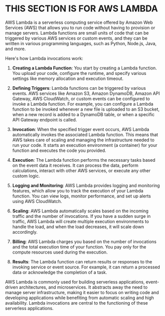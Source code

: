 # THIS SECTION IS FOR AWS LAMBDA
AWS Lambda is a serverless computing service offered by Amazon Web Services (AWS) that allows you to run code without having to provision or manage servers. Lambda functions are small units of code that can be triggered by various AWS services or custom events, and they can be written in various programming languages, such as Python, Node.js, Java, and more.

Here's how Lambda invocations work:

1. **Creating a Lambda Function**: You start by creating a Lambda function. You upload your code, configure the runtime, and specify various settings like memory allocation and execution timeout.

2. **Defining Triggers**: Lambda functions can be triggered by various events. AWS services like Amazon S3, Amazon DynamoDB, Amazon API Gateway, AWS CloudWatch, or custom events can be configured to invoke a Lambda function. For example, you can configure a Lambda function to be invoked whenever a new file is uploaded to an S3 bucket, when a new record is added to a DynamoDB table, or when a specific API Gateway endpoint is called.

3. **Invocation**: When the specified trigger event occurs, AWS Lambda automatically invokes the associated Lambda function. This means that AWS takes care of scaling and managing the infrastructure needed to run your code. It starts an execution environment (a container) for your function and executes the code you provided.

4. **Execution**: The Lambda function performs the necessary tasks based on the event data it receives. It can process the data, perform calculations, interact with other AWS services, or execute any other custom logic.

5. **Logging and Monitoring**: AWS Lambda provides logging and monitoring features, which allow you to track the execution of your Lambda function. You can view logs, monitor performance, and set up alerts using AWS CloudWatch.

6. **Scaling**: AWS Lambda automatically scales based on the incoming traffic and the number of invocations. If you have a sudden surge in traffic, AWS Lambda will create multiple execution environments to handle the load, and when the load decreases, it will scale down accordingly.

7. **Billing**: AWS Lambda charges you based on the number of invocations and the total execution time of your function. You pay only for the compute resources used during the execution.

8. **Results**: The Lambda function can return results or responses to the invoking service or event source. For example, it can return a processed data or acknowledge the completion of a task.

AWS Lambda is commonly used for building serverless applications, event-driven architectures, and microservices. It abstracts away the need to manage server infrastructure, making it easier to focus on writing code and developing applications while benefiting from automatic scaling and high availability. Lambda invocations are central to the functioning of these serverless applications.